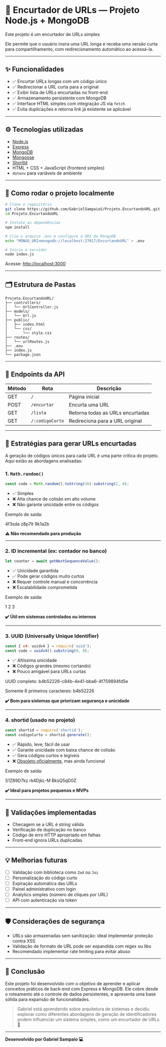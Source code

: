 
# 🔗 Encurtador de URLs — Projeto Node.js + MongoDB

Este projeto é um encurtador de URLs simples

Ele permite que o usuário insira uma URL longa e receba uma versão curta para compartilhamento, com redirecionamento automático ao acessá-la.

---

## ✨ Funcionalidades

- ✅ Encurtar URLs longas com um código único
- ✅ Redirecionar a URL curta para a original
- ✅ Exibir lista de URLs encurtadas no front-end
- ✅ Armazenamento persistente com MongoDB
- ✅ Interface HTML simples com integração JS via `fetch`
- ✅ Evita duplicações e retorna link já existente se aplicável

---

## ⚙️ Tecnologias utilizadas

- [Node.js](https://nodejs.org/)
- [Express](https://expressjs.com/)
- [MongoDB](https://www.mongodb.com/)
- [Mongoose](https://mongoosejs.com/)
- [ShortId](https://www.npmjs.com/package/shortid)
- HTML + CSS + JavaScript (frontend simples)
- `dotenv` para variáveis de ambiente

---

## 🚀 Como rodar o projeto localmente

```bash
# Clone o repositório
git clone https://github.com/GabrielSampaioS/Projeto.EncurtandoURL.git
cd Projeto.EncurtandoURL

# Instale as dependências
npm install

# Crie o arquivo .env e configure a URI do MongoDB
echo "MONGO_URI=mongodb://localhost:27017/EncurtandoURL" > .env

# Inicie o servidor
node index.js
```

Acesse: [http://localhost:3000](http://localhost:3000)

---

## 🗂️ Estrutura de Pastas

```
Projeto.EncurtandoURL/
├── controllers/
│   └── UrlController.js
├── models/
│   └── Url.js
├── public/
│   ├── index.html
│   └── css/
│       └── style.css
├── routes/
│   └── urlRoutes.js
├── .env
├── index.js
└── package.json
```

---

## 📌 Endpoints da API

| Método | Rota             | Descrição                             |
|--------|------------------|----------------------------------------|
| GET    | `/`              | Página inicial                         |
| POST   | `/encurtar`      | Encurta uma URL                        |
| GET    | `/lista`         | Retorna todas as URLs encurtadas       |
| GET    | `/:codigoCurto`  | Redireciona para a URL original        |

---

## 🧠 Estratégias para gerar URLs encurtadas

A geração de códigos únicos para cada URL é uma parte crítica do projeto. Aqui estão as abordagens analisadas:

### 1. `Math.random()`

```js
const code = Math.random().toString(36).substring(2, 8);
```

- ✅ Simples
- ❌ Alta chance de colisão em alto volume
- ❌ Não garante unicidade entre os códigos

Exemplo de saida: 

4f3sda
z8p7lt
9k1a2b

**⚠️ Não recomendado para produção**

---

### 2. **ID incremental (ex: contador no banco)**

```js
let counter = await getNextSequenceValue();
```

- ✅ Unicidade garantida
- ✅ Pode gerar códigos muito curtos
- ❌ Requer controle manual e concorrência
- ❌ Escalabilidade comprometida

Exemplo de saida: 

1
2
3


**✔️ Útil em sistemas controlados ou internos**

---

### 3. **UUID (Universally Unique Identifier)**

```js
const { v4: uuidv4 } = require('uuid');
const code = uuidv4().substring(0, 8);
```

- ✅ Altíssima unicidade
- ❌ Códigos grandes (mesmo cortando)
- ❌ Pouco amigável para URLs curtas

UUID completo: 
b4b52226-c84b-4e41-bba6-4f759894fd5e

Somente 8 primeiros caracteres:
b4b52226


**✔️ Bom para sistemas que priorizam segurança e unicidade**

---

### 4. **shortid (usado no projeto)**

```js
const shortid = require('shortid');
const codigoCurto = shortid.generate();
```

- ✅ Rápido, leve, fácil de usar
- ✅ Garante unicidade com baixa chance de colisão
- ✅ Gera códigos curtos e legíveis
- ❌ [Obsoleto oficialmente](https://github.com/dylang/shortid/issues/133), mas ainda funcional

Exemplo de saida: 

S1Z89D7kz
rk4DjkL-M
BksQ5qD0Z


**✔️ Ideal para projetos pequenos e MVPs**

---

## 🧪 Validações implementadas

- Checagem se a URL é string válida
- Verificação de duplicação no banco
- Código de erro HTTP apropriado em falhas
- Front-end ignora URLs duplicadas

---

## 💡 Melhorias futuras

- [ ] Validação com biblioteca como `Zod` ou `Joi`
- [ ] Personalização do código curto
- [ ] Expiração automática das URLs
- [ ] Painel administrativo com login
- [ ] Analytics simples (número de cliques por URL)
- [ ] API com autenticação via token

---

## 🛡️ Considerações de segurança

- URLs são armazenadas sem sanitização: ideal implementar proteção contra XSS
- Validação de formato de URL pode ser expandida com regex ou libs
- Recomendado implementar rate limiting para evitar abuso

---

## 🙌 Conclusão

Este projeto foi desenvolvido com o objetivo de aprender e aplicar conceitos práticos de back-end com Express e MongoDB. Ele cobre desde o roteamento até o controle de dados persistentes, e apresenta uma base sólida para expansão de funcionalidades.

> Gabriel está aprendendo sobre arquitetura de sistemas e decidiu explorar como diferentes abordagens de geração de identificadores podem influenciar um sistema simples, como um encurtador de URLs. 🚀

---

**Desenvolvido por Gabriel Sampaio 💻**
